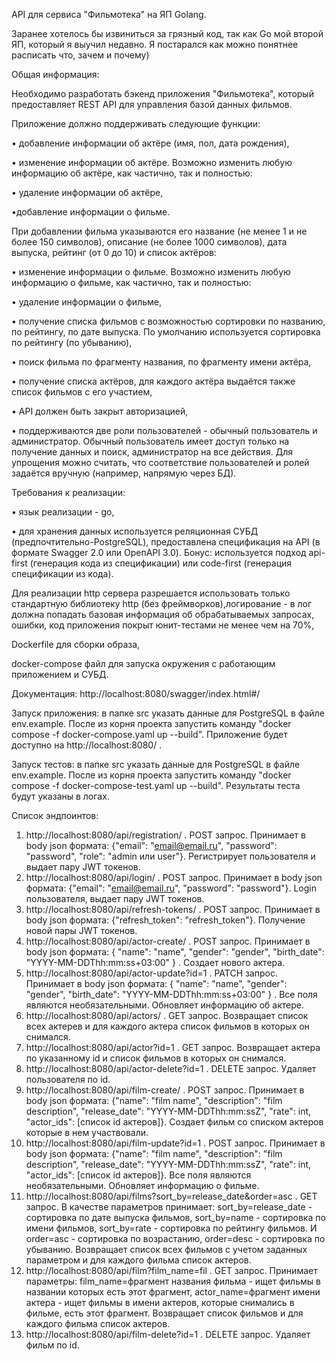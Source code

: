 API для сервиса "Фильмотека" на ЯП Golang.


Заранее хотелось бы извиниться за грязный код, так как Go мой второй ЯП, который я выучил недавно. Я постарался как можно понятнее расписать что, зачем и почему)


Общая информация:

Необходимо разработать бэкенд приложения "Фильмотека", который предоставляет REST API для управления базой данных фильмов.

Приложение должно поддерживать следующие функции:

• добавление информации об актёре (имя, пол, дата рождения),

• изменение информации об актёре. Возможно изменить любую информацию об актёре, как частично, так и полностью:

• удаление информации об актёре,

•добавление информации о фильме.

При добавлении фильма указываются его название (не менее 1 и не более 150 символов), описание (не более 1000 символов), дата выпуска, 
рейтинг (от 0 до 10) и список актёров:

• изменение информации о фильме. Возможно изменить любую информацию о фильме, как частично, так и полностью:

• удаление информации о фильме,

• получение списка фильмов с возможностью сортировки по названию, по рейтингу, по дате выпуска. По умолчанию используется сортировка по 
рейтингу (по убыванию),

• поиск фильма по фрагменту названия, по фрагменту имени актёра,

• получение списка актёров, для каждого актёра выдаётся также список фильмов с его участием,

• АРІ должен быть закрыт авторизацией,

• поддерживаются две роли пользователей - обычный пользователь и администратор. Обычный пользователь имеет доступ только на получение данных
и поиск, администратор на все действия. Для упрощения можно считать, что соответствие пользователей и ролей задаётся вручную (например, напрямую через БД).


Требования к реализации:

• язык реализации - go,

• для хранения данных используется реляционная СУБД (предпочтительно-PostgreSQL),
предоставлена спецификация на API (в формате Swagger 2.0 или ОрепAРІ 3.0).
Бонус: используется подход api-first (генерация кода из спецификации) или code-first (генерация спецификации из кода).

Для реализации http сервера разрешается использовать только стандартную библиотеку http (без фреймворков),логирование - в лог должна попадать базовая информация об обрабатываемых запросах, ошибки, код приложения покрыт юнит-тестами не менее чем на 70%,

Dockerfile для сборки образа,

docker-compose файл для запуска окружения с работающим приложением и СУБД.

Документация: http://localhost:8080/swagger/index.html#/

Запуск приложения: в папке src указать данные для PostgreSQL в файле env.example. После из корня проекта запустить команду "docker compose -f docker-compose.yaml up --build". Приложение будет доступно на http://localhost:8080/ .

Запуск тестов: в папке src указать данные для PostgreSQL в файле env.example. После из корня проекта запустить команду "docker compose -f docker-compose-test.yaml up --build". Результаты теста будут указаны в логах.

Список эндпоинтов:
1. http://localhost:8080/api/registration/ . POST запрос. Принимает в body json формата: {"email": "email@email.ru", "password": "password", "role": "admin или user"}. Регистрирует пользователя и выдает пару JWT токенов.
2. http://localhost:8080/api/login/ . POST запрос. Принимает в body json формата: {"email": "email@email.ru", "password": "password"}. Login пользователя, выдает пару JWT токенов.
3. http://localhost:8080/api/refresh-tokens/ . POST запрос. Принимает в body json формата: {"refresh_token": "refresh_token"}. Получение новой пары JWT токенов.
4. http://localhost:8080/api/actor-create/ . POST запрос. Принимает в body json формата: {
    "name": "name",
    "gender": "gender",
    "birth_date": "YYYY-MM-DDThh:mm:ss+03:00"
} . Создает нового актера.
5. http://localhost:8080/api/actor-update?id=1 . PATCH запрос. Принимает в body json формата: {
    "name": "name",
    "gender": "gender",
    "birth_date": "YYYY-MM-DDThh:mm:ss+03:00"
} . Все поля являются необязательными. Обновляет информацию об актере.
6. http://localhost:8080/api/actors/ . GET запрос.  Возвращает список всех актерев и для каждого актера список фильмов в которых он снимался.
7. http://localhost:8080/api/actor?id=1 . GET запрос.  Возвращает актера по указанному id и список фильмов в которых он снимался.
8. http://localhost:8080/api/actor-delete?id=1 . DELETE запрос. Удаляет пользователя по id.
9. http://localhost:8080/api/film-create/ . POST запрос. Принимает в body json формата: {"name": "film name",
"description": "film description",
"release_date": "YYYY-MM-DDThh:mm:ssZ",
"rate": int,
"actor_ids": [список id актеров]}. Создает фильм со списком актеров которые в нем участвовали.
10. http://localhost:8080/api/film-update?id=1 . POST запрос. Принимает в body json формата: {"name": "film name",
"description": "film description",
"release_date": "YYYY-MM-DDThh:mm:ssZ",
"rate": int,
"actor_ids": [список id актеров]}. Все поля являются необязательными. Обновляет информацию о фильме.
11. http://localhost:8080/api/films?sort_by=release_date&order=asc . GET запрос. В качестве параметров принимает: sort_by=release_date - сортировка по дате выпуска фильмов, sort_by=name - сортировка по имени фильмов, sort_by=rate - сортировка по рейтингу фильмов. И order=asc - сортировка по возрастанию, order=desc - сортировка по убыванию. Возвращает список всех фильмов с учетом заданных параметром и для каждого фильма список актеров.
12. http://localhost:8080/api/film?film_name=fil . GET запрос. Принимает параметры: film_name=фрагмент названия фильма - ищет фильмы в названии которых есть этот фрагмент, actor_name=фрагмент имени актера - ищет фильмы в имени актеров, которые снимались в фильме, есть этот фрагмент. Возвращает список фильмов и для каждого фильма список актеров.
13. http://localhost:8080/api/film-delete?id=1 . DELETE запрос. Удаляет фильм по id.
